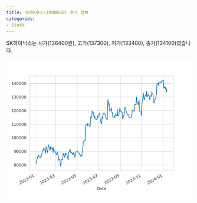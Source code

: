 ```yaml
---
title: SK하이닉스(000660) 주가 정보
categories:
- Stock
---
```


SK하이닉스는 시가(136400원), 고가(137300), 저가(133400), 종가(134100)였습니다.

<!-- more -->

![000660](/assets/stock_images/000660.png)